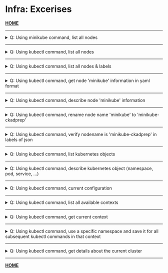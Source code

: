 # Infra: Excerises

**[HOME](README.md#excerises)** 


----

<details><summary>Q: Using minikube command, list all nodes</summary>

``````sh
minikube node list
``````

</details>

----

<details><summary>Q: Using kubectl command, list all nodes</summary>

``````sh
kubectl get nodes 
``````

</details>

----

<details><summary>Q: Using kubectl command, list all nodes & labels</summary>

``````sh
kubectl get nodes --show-labels
``````

</details>

----

<details><summary>Q: Using kubectl command, get node 'minikube' information in yaml format</summary>

``````sh
kubectl get node minikube -o yaml
``````

</details>

----

<details><summary>Q: Using kubectl command, describe node 'minikube' information</summary>

``````sh
kubectl describe node minikube
``````

</details>

----

<details><summary>Q: Using kubectl command, rename node name 'minikube' to 'minikube-ckadprep'</summary>

``````sh
kubectl label node minikube nodename=minikube-ckadprep
``````

</details>

----

<details><summary>Q: Using kubectl command, verify nodename is 'minikube-ckadprep' in labels of json</summary>

``````sh
kubectl get nodes -o jsonpath="{.items[*]['metadata.labels.nodename', 'status.nodeInfo.containerRuntimeVersion']}"
``````

</details>

----

<details><summary>Q: Using kubectl command, list kubernetes objects</summary>

``````sh
kubectl api-resources -o name
``````

</details>

----

<details><summary>Q: Using kubectl command, describe kubernetes object (namespace, pod, service, ...)</summary>

``````sh
kubectl describe namespaces
``````

</details>

----

<details><summary>Q: Using kubectl command, current configuration</summary>

``````sh
kubectl config view
``````

</details>

----

<details><summary>Q: Using kubectl command, list all available contexts</summary>

``````sh
kubectl config get-contexts
``````

</details>

----

<details><summary>Q: Using kubectl command, get current context</summary>

``````sh
kubectl config current-context
``````

</details>

----

<details><summary>Q: Using kubectl command, use a specific namespace and save it for all subsequent kubectl commands in that context</summary>

``````sh
kubectl config set-context --current --namespace=ckad-ns
``````

</details>

----

<details><summary>Q: Using kubectl command, get details about the current cluster</summary>

``````sh
kubectl cluster-info
``````

</details>

----






**[HOME](README.md#excerises)** 